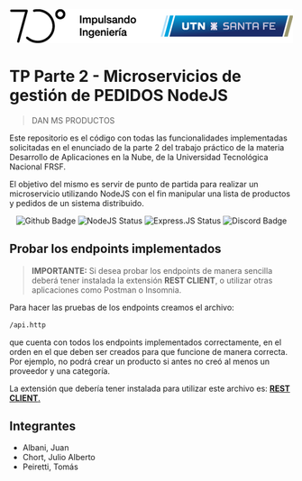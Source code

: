<div align="center">
  <img src="public/utnfrsf.png">
  <p></p>
</div>

# TP Parte 2 - Microservicios de gestión de PEDIDOS NodeJS

> DAN MS PRODUCTOS

Este repositorio es el código con todas las funcionalidades implementadas solicitadas en el enunciado de la parte 2 del trabajo práctico de la materia Desarrollo de Aplicaciones en la Nube, de la Universidad Tecnológica Nacional FRSF.

El objetivo del mismo es servir de punto de partida para realizar un microservicio utilizando NodeJS con el fin manipular una lista de productos y pedidos de un sistema distribuido.

<div align="center">

![Github Badge](https://img.shields.io/badge/GitHub-100000?style=for-the-badge&logo=github&logoColor=white)
![NodeJS Status](https://img.shields.io/badge/Node.js-43853D?style=for-the-badge&logo=node.js&logoColor=white)
![Express.JS Status](https://img.shields.io/badge/Express.js-404D59?style=for-the-badge)
![Discord Badge](https://img.shields.io/badge/Discord-7289DA?style=for-the-badge&logo=discord&logoColor=white)

</div>

## Probar los endpoints implementados

> **IMPORTANTE:** Si desea probar los endpoints de manera sencilla deberá tener instalada la extensión **REST CLIENT**, o utilizar otras aplicaciones como Postman o Insomnia.

Para hacer las pruebas de los endpoints creamos el archivo:

```bash
/api.http
```

que cuenta con todos los endpoints implementados correctamente, en el orden en el que deben ser creados para que funcione de manera correcta. Por ejemplo, no podrá crear un producto si antes no creó al menos un proveedor y una categoría.

La extensión que debería tener instalada para utilizar este archivo es:
<a href="https://marketplace.visualstudio.com/items?itemName=humao.rest-client">**REST CLIENT**.</a>

## Integrantes

- Albani, Juan
- Chort, Julio Alberto
- Peiretti, Tomás

<p></p>
